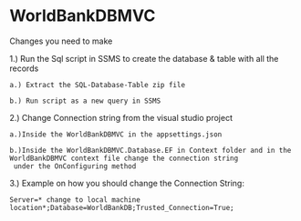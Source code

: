 # WorldBankDBMVC


Changes you need to make 

1.) Run the Sql script in SSMS to create the database & table with all the records 

    a.) Extract the SQL-Database-Table zip file 
  
    b.) Run script as a new query in SSMS

2.) Change Connection string from the visual studio project
  
    a.)Inside the WorldBankDBMVC in the appsettings.json 
  
    b.)Inside the WorldBankDBMVC.Database.EF in Context folder and in the WorldBankDBMVC context file change the connection string
     under the OnConfiguring method
     
3.) Example on how you should change the Connection String:  

    Server=* change to local machine location*;Database=WorldBankDB;Trusted_Connection=True;
